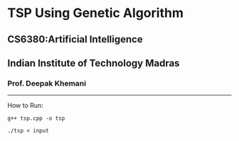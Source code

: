 # TSP Using Genetic Algorithm

## CS6380:Artificial Intelligence

## Indian Institute of Technology Madras

### Prof. Deepak Khemani

------------

How to Run:

`g++ tsp.cpp -o tsp`

`./tsp < input`
